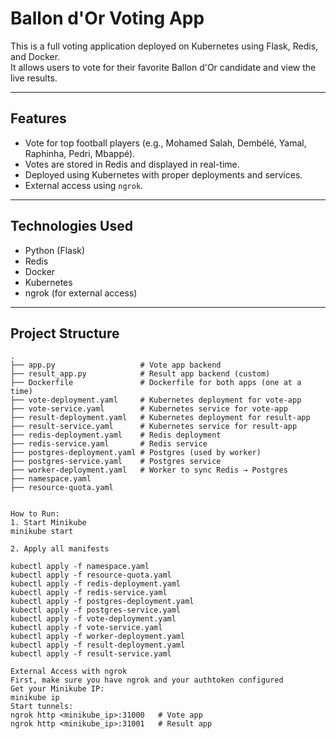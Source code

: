 # Ballon d'Or Voting App 

This is a full voting application deployed on Kubernetes using Flask, Redis, and Docker.  
It allows users to vote for their favorite Ballon d'Or candidate and view the live results.

---

##  Features

- Vote for top football players (e.g., Mohamed Salah, Dembélé, Yamal, Raphinha, Pedri, Mbappé).
- Votes are stored in Redis and displayed in real-time.
- Deployed using Kubernetes with proper deployments and services.
- External access using `ngrok`.

---

##  Technologies Used

- Python (Flask)
- Redis
- Docker
- Kubernetes
- ngrok (for external access)

---

##  Project Structure

```text
.
├── app.py                   # Vote app backend
├── result_app.py            # Result app backend (custom)
├── Dockerfile               # Dockerfile for both apps (one at a time)
├── vote-deployment.yaml     # Kubernetes deployment for vote-app
├── vote-service.yaml        # Kubernetes service for vote-app
├── result-deployment.yaml   # Kubernetes deployment for result-app
├── result-service.yaml      # Kubernetes service for result-app
├── redis-deployment.yaml    # Redis deployment
├── redis-service.yaml       # Redis service
├── postgres-deployment.yaml # Postgres (used by worker)
├── postgres-service.yaml    # Postgres service
├── worker-deployment.yaml   # Worker to sync Redis → Postgres
├── namespace.yaml
├── resource-quota.yaml


How to Run:
1. Start Minikube
minikube start

2. Apply all manifests

kubectl apply -f namespace.yaml
kubectl apply -f resource-quota.yaml
kubectl apply -f redis-deployment.yaml
kubectl apply -f redis-service.yaml
kubectl apply -f postgres-deployment.yaml
kubectl apply -f postgres-service.yaml
kubectl apply -f vote-deployment.yaml
kubectl apply -f vote-service.yaml
kubectl apply -f worker-deployment.yaml
kubectl apply -f result-deployment.yaml
kubectl apply -f result-service.yaml

External Access with ngrok
First, make sure you have ngrok and your authtoken configured
Get your Minikube IP:
minikube ip
Start tunnels:
ngrok http <minikube_ip>:31000   # Vote app
ngrok http <minikube_ip>:31001   # Result app

